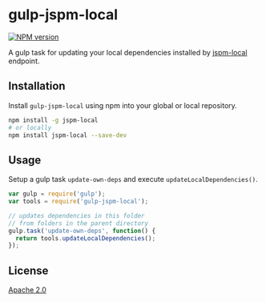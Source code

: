 gulp-jspm-local
===
[![NPM version][npm-image]][npm-url] 

A gulp task for updating your local dependencies installed by [jspm-local](https://github.com/Netatwork-de/jspm-local) endpoint.

## Installation

Install `gulp-jspm-local` using npm into your global or local repository.

```bash
npm install -g jspm-local
# or locally
npm install jspm-local --save-dev
```
## Usage

Setup a gulp task `update-own-deps` and execute `updateLocalDependencies()`.

```js
var gulp = require('gulp');
var tools = require('gulp-jspm-local');

// updates dependencies in this folder
// from folders in the parent directory
gulp.task('update-own-deps', function() {
  return tools.updateLocalDependencies();
});
```

## License

[Apache 2.0](/license.txt)

[npm-url]: https://npmjs.org/package/gulp-jspm-local
[npm-image]: http://img.shields.io/npm/v/gulp-jspm-local.svg